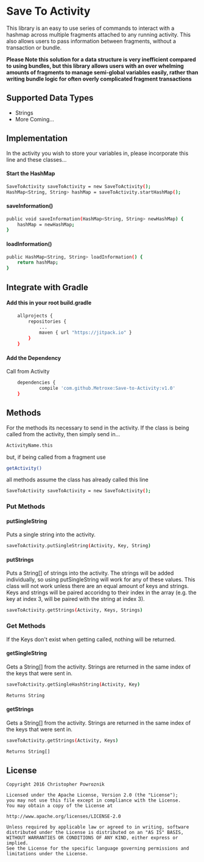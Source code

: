 # Save To Activity

This library is an easy to use series of commands to interact with a hashmap across multiple fragments attached to any running activity. This also allows users to pass information between fragments, without a transaction or bundle.

**Please Note this solution for a data structure is very inefficient compared to using bundles, but this library allows users with an over whelming amounts of fragments to manage semi-global variables easily, rather than writing bundle logic for often overly complicated fragment transactions**

## Supported Data Types

- Strings
- More Coming...

## Implementation

In the activity you wish to store your variables in, please incorporate this line and these classes...

#### Start the HashMap
```sh
SaveToActivity saveToActivity = new SaveToActivity();
HashMap<String, String> hashMap = saveToActivity.startHashMap();
```
#### saveInformation()
```sh
public void saveInformation(HashMap<String, String> newHashMap) {
    hashMap = newHashMap;
}
```
#### loadInformation()
```sh
public HashMap<String, String> loadInformation() {
    return hashMap;
}
```

## Integrate with Gradle
#### Add this in your root build.gradle
```sh
	allprojects {
		repositories {
			...
			maven { url "https://jitpack.io" }
		}
	}
```
#### Add the Dependency
Call from Activity
```sh
	dependencies {
	        compile 'com.github.Metroxe:Save-to-Activity:v1.0'
	}
```
## Methods
For the methods its necessary to send in the activity. If the class is being called from the activity, then simply send in...
```sh
ActivityName.this
```
but, if being called from a fragment use
```sh
getActivity()
```
all methods assume the class has already called this line
```sh
SaveToActivity saveToActivity = new SaveToActivity();
```
### Put Methods
#### putSingleString
Puts a single string into the activity.
```sh
saveToActivity.putSingleString(Activity, Key, String)
```
#### putStrings
Puts a String[] of strings into the activity. The strings will be added individually, so using putSingleString will work for any of these values. This class will not work unless there are an equal amount of keys and strings. Keys and strings will be paired accoridng to their index in the array (e.g. the key at index 3, will be paired with the string at index 3).
```sh
saveToActivity.getStrings(Activity, Keys, Strings)
```
### Get Methods
If the Keys don't exist when getting called, nothing will be returned.
#### getSingleString
Gets a String[] from the activity. Strings are returned in the same index of the keys that were sent in.
```sh
saveToActivity.getSingleHashString(Activity, Key)

Returns String
```
#### getStrings
Gets a String[] from the activity. Strings are returned in the same index of the keys that were sent in.
```sh
saveToActivity.getStrings(Activity, Keys)

Returns String[]
```

## License
```
Copyright 2016 Christopher Powroznik

Licensed under the Apache License, Version 2.0 (the "License");
you may not use this file except in compliance with the License.
You may obtain a copy of the License at

http://www.apache.org/licenses/LICENSE-2.0

Unless required by applicable law or agreed to in writing, software
distributed under the License is distributed on an "AS IS" BASIS,
WITHOUT WARRANTIES OR CONDITIONS OF ANY KIND, either express or implied.
See the License for the specific language governing permissions and
limitations under the License.
```

